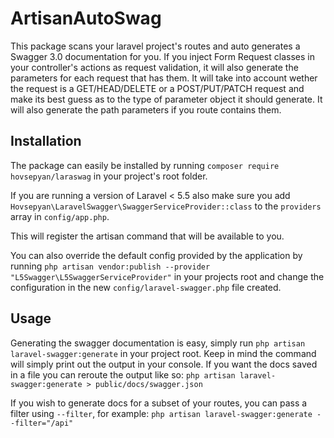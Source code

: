 # ArtisanAutoSwag

This package scans your laravel project's routes and auto generates a Swagger 3.0 documentation for you. 
If you inject Form Request classes in your controller's actions as request validation, it will also generate the parameters for each request that has them. 
It will take into account wether the request is a GET/HEAD/DELETE or a POST/PUT/PATCH request and make its best guess as to the type of parameter object it should generate. It will also generate the path parameters if you route contains them.

## Installation

The package can easily be installed by running `composer require hovsepyan/laraswag` in your project's root folder.

If you are running a version of Laravel < 5.5 also make sure you add `Hovsepyan\LaravelSwagger\SwaggerServiceProvider::class` to the `providers` array in `config/app.php`.

This will register the artisan command that will be available to you.

You can also override the default config provided by the application by running `php artisan vendor:publish --provider "L5Swagger\L5SwaggerServiceProvider"` in your projects root and change the configuration in the new `config/laravel-swagger.php` file created.

## Usage

Generating the swagger documentation is easy, simply run `php artisan laravel-swagger:generate` in your project root. Keep in mind the command will simply print out the output in your console. If you want the docs saved in a file you can reroute the output like so: `php artisan laravel-swagger:generate > public/docs/swagger.json`

If you wish to generate docs for a subset of your routes, you can pass a filter using `--filter`, for example: `php artisan laravel-swagger:generate --filter="/api"`
